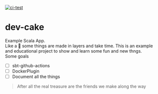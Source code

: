 [![ci-test](https://github.com/8bitreid/dev-cake/actions/workflows/ci-test.yml/badge.svg?event=push)](https://github.com/8bitreid/dev-cake/actions/workflows/ci-test.yml)

# dev-cake
Example Scala App.  
Like a :cake: some things are made in layers and take time. This is an example and educational project to show and learn some fun and new thngs.  
Some goals
- [ ] sbt-github-actions
- [ ] DockerPlugin
- [ ] Document all the things

> After all the real treasure are the friends we make along the way
